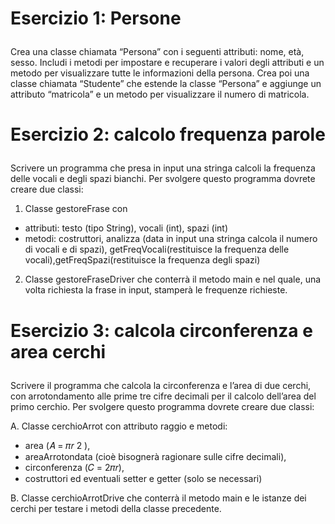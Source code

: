 # <p align="">Esercizio 1: Persone</p>
  
Crea una classe chiamata “Persona” con i seguenti attributi: nome, età, sesso. Includi i metodi per impostare e recuperare i valori degli attributi e un metodo per visualizzare tutte le informazioni della persona. Crea poi una classe chiamata “Studente” che estende la classe “Persona” e aggiunge un attributo “matricola” e un metodo per visualizzare il numero di matricola.
    

# <p align="">Esercizio 2: calcolo frequenza parole</p>
  
Scrivere un programma che presa in input una stringa calcoli la frequenza delle
vocali e degli spazi bianchi. Per svolgere questo programma dovrete creare due
classi:

1. Classe gestoreFrase con

-  attributi: testo (tipo String), vocali (int), spazi (int)
-  metodi: costruttori, analizza (data in input una stringa calcola il numero di vocali e di spazi), getFreqVocali(restituisce la frequenza delle vocali),getFreqSpazi(restituisce la frequenza degli spazi)

2. Classe gestoreFraseDriver che conterrà il metodo main e nel quale, una volta richiesta la frase in input, stamperà le frequenze richieste. 
    

# <p align="">Esercizio 3: calcola circonferenza e area cerchi</p>
  
Scrivere il programma che calcola la circonferenza e l’area di due cerchi, con
arrotondamento alle prime tre cifre decimali per il calcolo dell’area del primo
cerchio. Per svolgere questo programma dovrete creare due classi:

A. Classe cerchioArrot con attributo raggio e metodi:

- area (𝐴 = 𝜋𝑟 2 ),
- areaArrotondata (cioè bisognerà ragionare sulle cifre decimali),
- circonferenza (𝐶 = 2𝜋𝑟),
- costruttori ed eventuali setter e getter (solo se necessari)

B. Classe cerchioArrotDrive che conterrà il metodo main e le istanze dei cerchi
per testare i metodi della classe precedente. 
    
